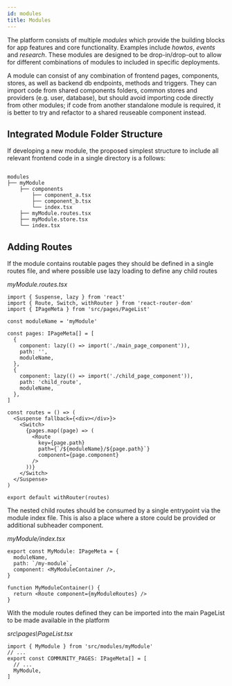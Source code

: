 ```yaml
---
id: modules
title: Modules
---
```


The platform consists of multiple _modules_ which provide the building blocks for app features and core functionality. Examples include _howtos_, _events_ and _research_. These modules are designed to be drop-in/drop-out to allow for different combinations of modules to included in specific deployments.

A module can consist of any combination of frontend pages, components, stores, as well as backend db endpoints, methods and triggers. They can import code from shared components folders, common stores and providers (e.g. user, database), but should avoid importing code directly from other modules; if code from another standalone module is required, it is better to try and refactor to a shared reuseable component instead.

## Integrated Module Folder Structure

If developing a new module, the proposed simplest structure to include all relevant frontend code in a single directory is a follows:

```

modules
├── myModule
    ├── components
        ├── component_a.tsx
        ├── component_b.tsx
        └── index.tsx
    ├── myModule.routes.tsx
    ├── myModule.store.tsx
    └── index.tsx
```

## Adding Routes

If the module contains routable pages they should be defined in a single routes file, and where possible use lazy loading to define any child routes

_myModule.routes.tsx_

```tsx
import { Suspense, lazy } from 'react'
import { Route, Switch, withRouter } from 'react-router-dom'
import { IPageMeta } from 'src/pages/PageList'

const moduleName = 'myModule'

const pages: IPageMeta[] = [
  {
    component: lazy(() => import('./main_page_component')),
    path: '',
    moduleName,
  },
  {
    component: lazy(() => import('./child_page_component')),
    path: 'child_route',
    moduleName,
  },
]

const routes = () => (
  <Suspense fallback={<div></div>}>
    <Switch>
      {pages.map((page) => (
        <Route
          key={page.path}
          path={`/${moduleName}/${page.path}`}
          component={page.component}
        />
      ))}
    </Switch>
  </Suspense>
)

export default withRouter(routes)
```

The nested child routes should be consumed by a single entrypoint via the module index file.
This is also a place where a store could be provided or additional subheader component.

_myModule/index.tsx_

```tsx
export const MyModule: IPageMeta = {
  moduleName,
  path: `/my-module`,
  component: <MyModuleContainer />,
}

function MyModuleContainer() {
  return <Route component={myModuleRoutes} />
}
```

With the module routes defined they can be imported into the main PageList to be made available in the platform

_src\pages\PageList.tsx_

```tsx
import { MyModule } from 'src/modules/myModule'
// ...
export const COMMUNITY_PAGES: IPageMeta[] = [
  // ...
  MyModule,
]
```
